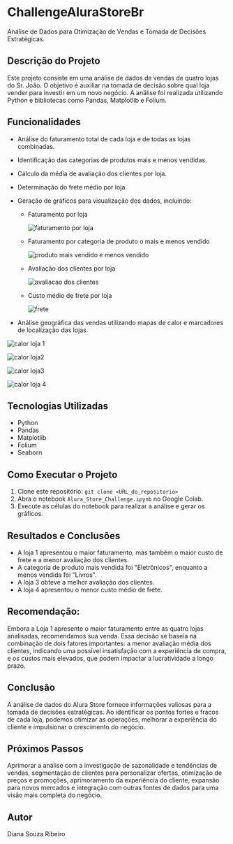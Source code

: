 # ChallengeAluraStoreBr

Análise de Dados para Otimização de Vendas e Tomada de Decisões Estratégicas.


## Descrição do Projeto

Este projeto consiste em uma análise de dados de vendas de quatro lojas do Sr. João. O objetivo é auxiliar na tomada de decisão sobre qual loja vender para investir em um novo negócio. A análise foi realizada utilizando Python e bibliotecas como Pandas, Matplotlib e Folium.

## Funcionalidades

* Análise do faturamento total de cada loja e de todas as lojas combinadas.
* Identificação das categorias de produtos mais e menos vendidas.
* Cálculo da média de avaliação dos clientes por loja.
* Determinação do frete médio por loja.
  
* Geração de gráficos para visualização dos dados, incluindo:
    * Faturamento por loja

      ![faturamento por loja](https://github.com/user-attachments/assets/a18780c8-50c1-4370-b30c-a4b70c760a54)
      

    * Faturamento por categoria de produto o mais e menos vendido
 
      ![produto mais vendido e menos vendido](https://github.com/user-attachments/assets/80e9618e-5769-4b47-b405-6b30f198b80c)

  
    * Avaliação dos clientes por loja

      ![avaliacao dos clientes](https://github.com/user-attachments/assets/844cae0c-1df3-4416-982d-cc53ca1ce071)
      

    * Custo médio de frete por loja
 
      ![frete](https://github.com/user-attachments/assets/786a3744-2d4b-4cf3-9bf8-d8632067de3a)

      
* Análise geográfica das vendas utilizando mapas de calor e marcadores de localização das lojas.
  
 ![calor loja 1](https://github.com/user-attachments/assets/cf10e05f-3065-4077-8ed9-2c7510d5adde)

 ![calor loja2](https://github.com/user-attachments/assets/92f50aa1-c414-4437-bc72-ac61192f1f73)

 ![calor loja3](https://github.com/user-attachments/assets/e42000ba-33bf-47d0-9342-619a82e0de05)

 ![calor loja 4](https://github.com/user-attachments/assets/05fd4431-faae-44e0-bd46-b8e42c398379)


## Tecnologias Utilizadas

* Python
* Pandas
* Matplotlib
* Folium
* Seaborn

## Como Executar o Projeto

1. Clone este repositório: `git clone <URL_do_repositorio>`
2. Abra o notebook `Alura_Store_Challenge.ipynb` no Google Colab.
3. Execute as células do notebook para realizar a análise e gerar os gráficos.

## Resultados e Conclusões

* A loja 1 apresentou o maior faturamento, mas também o maior custo de frete e a menor avaliação dos clientes.
* A categoria de produto mais vendida foi "Eletrônicos", enquanto a menos vendida foi "Livros".
* A loja 3 obteve a melhor avaliação dos clientes.
* A loja 4 apresentou o menor custo médio de frete.
  
## **Recomendação:**

Embora a Loja 1 apresente o maior faturamento entre as quatro lojas analisadas, recomendamos sua venda. Essa decisão se baseia na combinação de dois fatores importantes: a menor avaliação média dos clientes, indicando uma possível insatisfação com a experiência de compra, e os custos mais elevados, que podem impactar a lucratividade a longo prazo.

## Conclusão
A análise de dados do Alura Store fornece informações valiosas para a tomada de decisões estratégicas. Ao identificar os pontos fortes e fracos de cada loja, podemos otimizar as operações, melhorar a experiência do cliente e impulsionar o crescimento do negócio.

## Próximos Passos
Aprimorar a análise com a investigação de sazonalidade e tendências de vendas, segmentação de clientes para personalizar ofertas, otimização de preços e promoções, aprimoramento da experiência do cliente, expansão para novos mercados e integração com outras fontes de dados para uma visão mais completa do negócio.

## Autor

Diana Souza Ribeiro
